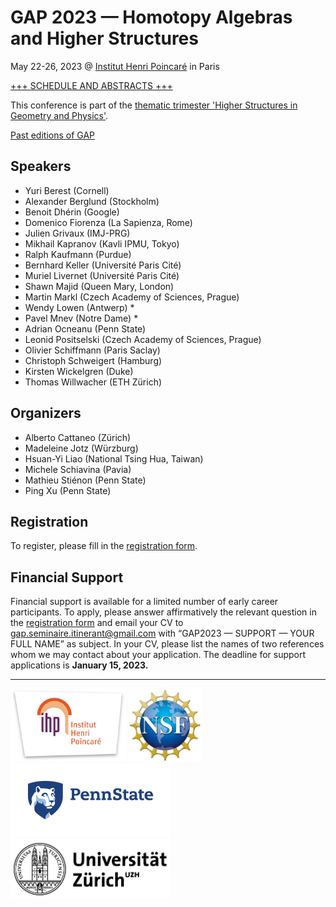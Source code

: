 # GAP 2023 — Homotopy Algebras and Higher Structures

May 22-26, 2023 @ [Institut Henri Poincaré](https://www.ihp.fr) in Paris

[+++ SCHEDULE AND ABSTRACTS +++](gap2023abstracts.html)

This conference is part of the [thematic trimester 'Higher Structures in Geometry and Physics'](https://indico.math.cnrs.fr/category/569/).

[Past editions of GAP](gap.html)

## Speakers

- Yuri Berest (Cornell)
- Alexander Berglund (Stockholm)
- Benoit Dhérin (Google)
- Domenico Fiorenza (La Sapienza, Rome)
- Julien Grivaux (IMJ-PRG)
- Mikhail Kapranov (Kavli IPMU, Tokyo)
- Ralph Kaufmann (Purdue)
- Bernhard Keller (Université Paris Cité)
- Muriel Livernet (Université Paris Cité)
- Shawn Majid (Queen Mary, London)
- Martin Markl (Czech Academy of Sciences, Prague)
- Wendy Lowen (Antwerp) *
- Pavel Mnev (Notre Dame) *
- Adrian Ocneanu (Penn State)
- Leonid Positselski (Czech Academy of Sciences, Prague)
- Olivier Schiffmann (Paris Saclay)
- Christoph Schweigert (Hamburg)
- Kirsten Wickelgren (Duke)
- Thomas Willwacher (ETH Zürich)

<!--

? = pending confirmation 
- Dennis Sullivan (Stony Brook)
- Martin Bordemann (Mulhouse) <martin.bordemann@uha.fr>
- Nicolai Reshetikhin (Tsing Hua, Beijing) <reshetik@math.berkeley.edu>
- Marco Manetti (La Sapienza, Rome)

-->

## Organizers

- Alberto Cattaneo (Zürich)
- Madeleine Jotz (Würzburg)
- Hsuan-Yi Liao (National Tsing Hua, Taiwan)
- Michele Schiavina (Pavia)
- Mathieu Stiénon (Penn State)
- Ping Xu (Penn State)

## Registration

To register, please fill in the [registration form](https://docs.google.com/forms/d/e/1FAIpQLSf_nSCTn0JkChaZ0iWQOW67d1Vrxk29JtiMDRebUXLYTOuZtA/viewform).

## Financial Support

Financial support is available for a limited number of early career participants.
To apply, please answer affirmatively the relevant question in the [registration form](https://docs.google.com/forms/d/e/1FAIpQLSf_nSCTn0JkChaZ0iWQOW67d1Vrxk29JtiMDRebUXLYTOuZtA/viewform) and email your CV to <gap.seminaire.itinerant@gmail.com> with “GAP2023 — SUPPORT — YOUR FULL NAME” as subject. In your CV, please list the names of two references whom we may contact about your application. The deadline for support applications is **January 15, 2023.**

<!--

Registration for events held at IHP is handled by <https://indico.math.cnrs.fr/>.
If you do not already have an indico account, you must create one prior to registration.

Registration itself is a two-step process:

1. [register for the thematic trimester](https://indico.math.cnrs.fr/event/7893/) 'Higher Structures in Geometry and Physics'
2. [register for the conference](https://indico.math.cnrs.fr/event/7882/) 'Deformation Theory and Homotopy Algebras'

--->

---

<img alt="Institut Henri Poincaré" src="ihp.png" width="185" height="117">

<img alt="National Science Foundation" src="NSF_4-Color_bitmap_Logo.png" width="116" height="117">

<img alt="Penn State" src="PS_HOR_RGB_2C.png" width="256" height="117">

<img alt="Universität Zürich" src="uzh.png" width="256">
